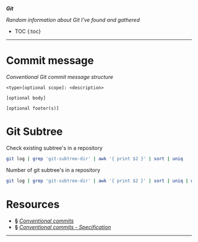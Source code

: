 ___Git___

_Random information about Git I've found and gathered_

* TOC
{:toc}

---

# Commit message

_Conventional Git commit message structure_

```
<type>[optional scope]: <description>

[optional body]

[optional footer(s)]
```

# Git Subtree

Check existing subtree's in a repository

```bash
git log | grep 'git-subtree-dir' | awk '{ print $2 }' | sort | uniq
```

Number of git subtree's in a repository

```bash
git log | grep 'git-subtree-dir' | awk '{ print $2 }' | sort | uniq | wc -l
```

# Resources

+ **§** [_Conventional commits_](https://www.conventionalcommits.org/en/v1.0.0/)
+ **§** [_Conventional commits - Specification_](https://www.conventionalcommits.org/en/v1.0.0/#specification)

---

